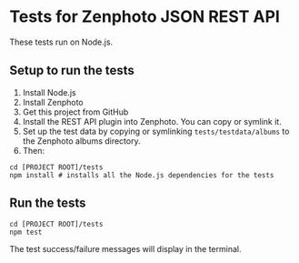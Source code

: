 Tests for Zenphoto JSON REST API
=================================

These tests run on Node.js.

## Setup to run the tests
1.  Install Node.js
1.  Install Zenphoto
1.  Get this project from GitHub
1.  Install the REST API plugin into Zenphoto. You can copy or symlink it.
1.  Set up the test data by copying or symlinking `tests/testdata/albums` to the Zenphoto albums directory.
1.  Then:
```
cd [PROJECT ROOT]/tests
npm install # installs all the Node.js dependencies for the tests
```
## Run the tests
```
cd [PROJECT ROOT]/tests
npm test
```
The test success/failure messages will display in the terminal.
